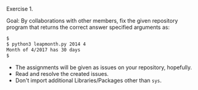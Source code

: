 Exercise 1.

Goal: By collaborations with other members, fix the given repository program that returns the correct answer specified arguments as:

```Bash
$
$ python3 leapmonth.py 2014 4
Month of 4/2017 has 30 days
$
```
- The assignments will be given as issues on your repository, hopefully. 
- Read and resolve the created issues.
- Don't import additional Libraries/Packages other than `sys`.